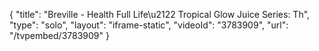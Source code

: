 {
    "title": "Breville - Health Full Life\u2122  Tropical Glow Juice Series: Th",
    "type": "solo",
    "layout": "iframe-static",
    "videoId": "3783909",
    "url": "\/tvpembed\/3783909"
}